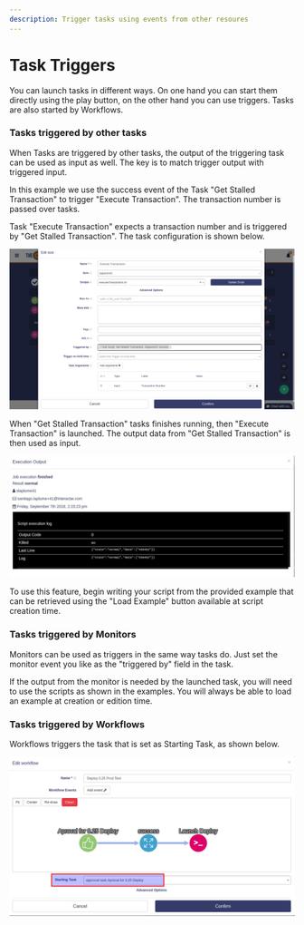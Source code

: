 ```yaml
---
description: Trigger tasks using events from other resoures
---
```


# Task Triggers

You can launch tasks in different ways. On one hand you can start them directly using the play button, on the other hand you can use triggers. Tasks are also started by Workflows.

### Tasks triggered by other tasks

When Tasks are triggered by other tasks, the output of the triggering task can be used as input as well. The key is to match trigger output with triggered input.

In this example we use the success event of the Task "Get Stalled Transaction" to trigger "Execute Transaction". The transaction number is passed over tasks.

Task "Execute Transaction" expects a transaction number and is triggered by "Get Stalled Transaction". The task configuration is shown below.

![Task: Execute Transaction](../.gitbook/assets/image%20%288%29.png)

When "Get Stalled Transaction" tasks finishes running, then "Execute Transaction" is launched. The output data from "Get Stalled Transaction" is then used as input.

![&quot;Get Stalled Transaction&quot; output ](../.gitbook/assets/taskexecution.jpg)

To use this feature, begin writing your script from the provided example that can be retrieved using  the "Load Example" button available at script creation time.

### Tasks triggered by Monitors

Monitors can be used as triggers in the same way tasks do. Just set the monitor event you like as the "triggered by" field in the task.

If the output from the monitor is needed by the launched task, you will need to use the scripts as shown in the examples. You will always be able to load an example at creation or edition time.

### Tasks triggered by Workflows

Workflows triggers the task that is set as Starting Task, as shown below.

![](../.gitbook/assets/image%20%283%29.png)

 

